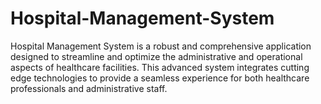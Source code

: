 # Hospital-Management-System
 Hospital Management System is a robust and comprehensive application designed to streamline and optimize  the administrative and operational aspects of healthcare facilities. This advanced system integrates cutting edge technologies to provide a seamless experience for both healthcare professionals and administrative staff.
